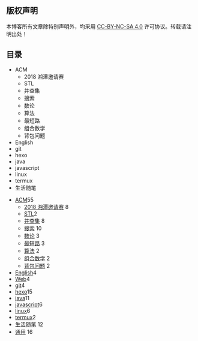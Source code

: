 ## 版权声明

本博客所有文章除特别声明外，均采用  [CC-BY-NC-SA 4.0](https://creativecommons.org/licenses/by-nc-sa/4.0/) 许可协议。转载请注明出处！


## 目录

- ACM
	- 2018 湘潭邀请赛
	- STL
	- 并查集
	- 搜索
	- 数论
	- 算法
	- 最短路 
	- 组合数学
	- 背包问题
- English
- git
- hexo
- java
- javascript
- linux
- termux
- 生活随笔

<ul class="category-list"><li class="category-list-item"><a class="category-list-link" href="/categories/ACM/">ACM</a><span class="category-list-count">55</span><ul class="category-list-child"><li class="category-list-item"><a class="category-list-link" href="/categories/ACM/2018湘潭邀请赛/">2018 湘潭邀请赛</a><span class="category-list-count"> 8</span></li><li class="category-list-item"><a class="category-list-link" href="/categories/ACM/STL/">STL</a><span class="category-list-count">2 </span></li><li class="category-list-item"><a class="category-list-link" href="/categories/ACM/并查集/">并查集</a><span class="category-list-count"> 8 </span></li><li class="category-list-item"><a class="category-list-link" href="/categories/ACM/搜索/">搜索</a><span class="category-list-count"> 10 </span></li><li class="category-list-item"><a class="category-list-link" href="/categories/ACM/数论/">数论</a><span class="category-list-count"> 3 </span></li><li class="category-list-item"><a class="category-list-link" href="/categories/ACM/最短路/">最短路</a><span class="category-list-count"> 3 </span></li><li class="category-list-item"><a class="category-list-link" href="/categories/ACM/算法/">算法</a><span class="category-list-count"> 2 </span></li><li class="category-list-item"><a class="category-list-link" href="/categories/ACM/组合数学/">组合数学</a><span class="category-list-count"> 2 </span></li><li class="category-list-item"><a class="category-list-link" href="/categories/ACM/背包问题/">背包问题</a><span class="category-list-count"> 2</span></li></ul></li><li class="category-list-item"><a class="category-list-link" href="/categories/English/">English</a><span class="category-list-count">4</span></li><li class="category-list-item"><a class="category-list-link" href="/categories/Web/">Web</a><span class="category-list-count">4</span></li><li class="category-list-item"><a class="category-list-link" href="/categories/git/">git</a><span class="category-list-count">4</span></li><li class="category-list-item"><a class="category-list-link" href="/categories/hexo/">hexo</a><span class="category-list-count">15</span></li><li class="category-list-item"><a class="category-list-link" href="/categories/java/">java</a><span class="category-list-count">11</span></li><li class="category-list-item"><a class="category-list-link" href="/categories/javascript/">javascript</a><span class="category-list-count">6</span></li><li class="category-list-item"><a class="category-list-link" href="/categories/linux/">linux</a><span class="category-list-count">6</span></li><li class="category-list-item"><a class="category-list-link" href="/categories/termux/">termux</a><span class="category-list-count">2 </span></li><li class="category-list-item"><a class="category-list-link" href="/categories/生活随笔/">生活随笔</a><span class="category-list-count"> 12 </span></li><li class="category-list-item"><a class="category-list-link" href="/categories/通用/">通用</a><span class="category-list-count"> 16</span></li></ul>
